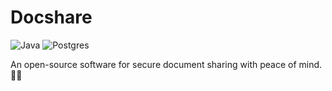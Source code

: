 # Docshare

![Java](https://badgen.net/badge/icon/21?icon=java&label=java&color=orange)
![Postgres](https://badgen.net/badge/icon/postgresql?icon=postgresql&label)

An open-source software for secure document sharing with peace of
mind. 🧘‍♀️

